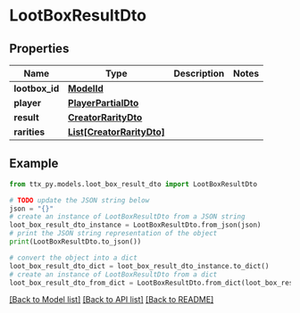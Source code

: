 # LootBoxResultDto


## Properties

Name | Type | Description | Notes
------------ | ------------- | ------------- | -------------
**lootbox_id** | [**ModelId**](ModelId.md) |  | 
**player** | [**PlayerPartialDto**](PlayerPartialDto.md) |  | 
**result** | [**CreatorRarityDto**](CreatorRarityDto.md) |  | 
**rarities** | [**List[CreatorRarityDto]**](CreatorRarityDto.md) |  | 

## Example

```python
from ttx_py.models.loot_box_result_dto import LootBoxResultDto

# TODO update the JSON string below
json = "{}"
# create an instance of LootBoxResultDto from a JSON string
loot_box_result_dto_instance = LootBoxResultDto.from_json(json)
# print the JSON string representation of the object
print(LootBoxResultDto.to_json())

# convert the object into a dict
loot_box_result_dto_dict = loot_box_result_dto_instance.to_dict()
# create an instance of LootBoxResultDto from a dict
loot_box_result_dto_from_dict = LootBoxResultDto.from_dict(loot_box_result_dto_dict)
```
[[Back to Model list]](../README.md#documentation-for-models) [[Back to API list]](../README.md#documentation-for-api-endpoints) [[Back to README]](../README.md)


